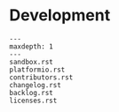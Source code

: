 # Development

```{toctree}
---
maxdepth: 1
---
sandbox.rst
platformio.rst
contributors.rst
changelog.rst
backlog.rst
licenses.rst
```
